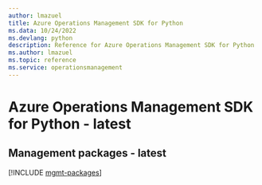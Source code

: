 ```yaml
---
author: lmazuel
title: Azure Operations Management SDK for Python
ms.data: 10/24/2022
ms.devlang: python
description: Reference for Azure Operations Management SDK for Python
ms.author: lmazuel
ms.topic: reference
ms.service: operationsmanagement
---
```

# Azure Operations Management SDK for Python - latest

## Management packages - latest
[!INCLUDE [mgmt-packages](operations-management-mgmt-index.md)]